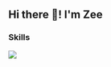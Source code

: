 ## Hi there 👋! I'm Zee

<h3>Skills</h3>
<img src="https://skillicons.dev/icons?i=html,css,bootstrap,js,jquery,react,git,github,firebase,netlify,powershell,vite,)](https://skillicons.dev">
<!--
**swabjul/swabjul** is a ✨ _special_ ✨ repository because its `README.md` (this file) appears on your GitHub profile.

Here are some ideas to get you started:

- 🔭 I’m currently working on ...
- 🌱 I’m currently learning ...
- 👯 I’m looking to collaborate on ...
- 🤔 I’m looking for help with ...
- 💬 Ask me about ...
- 📫 How to reach me: ...
- 😄 Pronouns: ...
- ⚡ Fun fact: ...
-->
